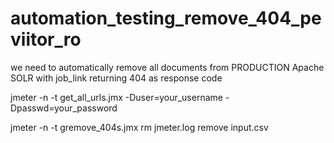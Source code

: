 # automation_testing_remove_404_peviitor_ro

we need to automatically remove all documents from PRODUCTION Apache SOLR with job_link returning 404 as response code

jmeter -n -t get_all_urls.jmx -Duser=your_username -Dpasswd=your_password

jmeter -n -t gremove_404s.jmx
rm jmeter.log
remove input.csv